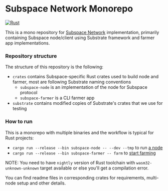 # Subspace Network Monorepo

[![Rust](https://github.com/subspace/subspace/actions/workflows/rust.yaml/badge.svg)](https://github.com/subspace/subspace/actions/workflows/rust.yaml)

This is a mono repository for [Subspace Network](https://www.subspace.network/) implementation, primarily containing
Subspace node/client using Substrate framework and farmer app implementations.

### Repository structure

The structure of this repository is the following:

- `crates` contains Subspace-specific Rust crates used to build node and farmer, most are following Substrate naming conventions
  - `subspace-node` is an implementation of the node for Subspace protocol
  - `subspace-farmer` is a CLI farmer app
- `substrate` contains modified copies of Substrate's crates that we use for testing

### How to run

This is a monorepo with multiple binaries and the workflow is typical for Rust projects:

- `cargo run --release --bin subspace-node -- --dev --tmp` to run [a node](crates/subspace-node)
- `cargo run --release --bin subspace-farmer -- farm` to [start farming](crates/subspace-farmer#start-the-farmer)

NOTE: You need to have `nightly` version of Rust toolchain with `wasm32-unknown-unknown` target available or else you'll get a compilation error.

You can find readme files in corresponding crates for requirements, multi-node setup and other details.
